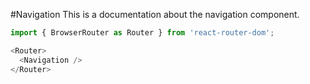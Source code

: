 #Navigation
This is a documentation about the navigation component.

```js
import { BrowserRouter as Router } from 'react-router-dom';

<Router>
  <Navigation />
</Router>
```
